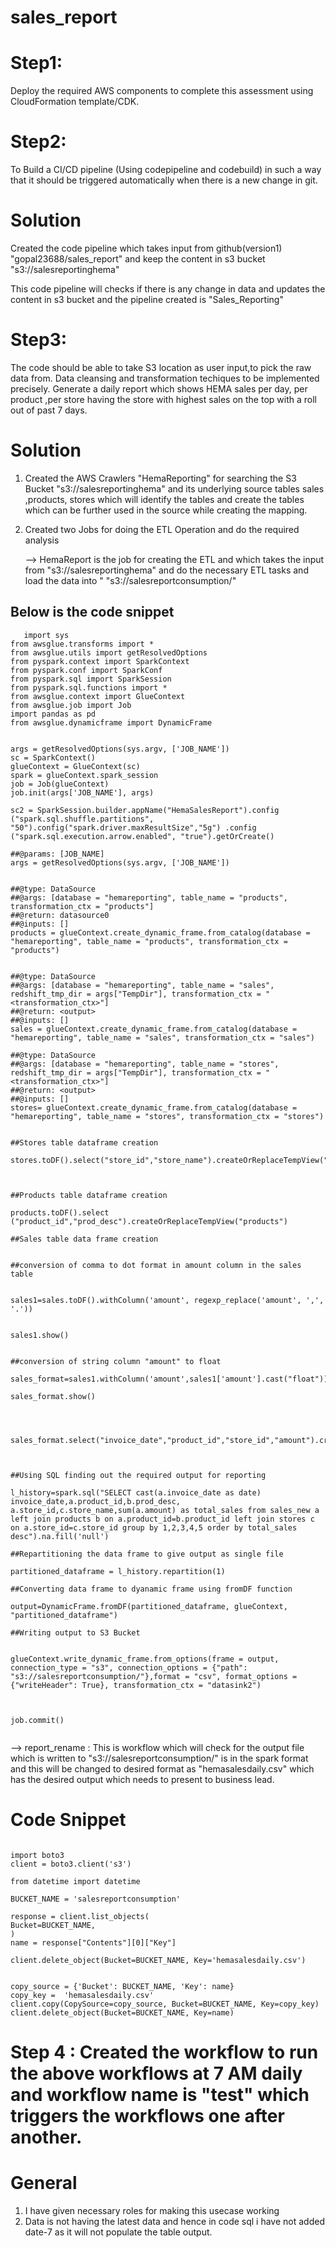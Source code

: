# sales_report

# Step1:
Deploy the required AWS components to complete this assessment using CloudFormation template/CDK.




# Step2: 
To Build a CI/CD pipeline (Using codepipeline and codebuild) in such a way that it should be triggered automatically when there is a new change in git.

# Solution

Created the code pipeline which takes input from github(version1) "gopal23688/sales_report" and keep the content in s3 bucket "s3://salesreportinghema"

This code pipeline will checks if there is any change in data and updates the content in s3 bucket and the pipeline created is "Sales_Reporting"

# Step3:
The code should be able to take S3 location as user input,to pick the raw data from.
Data cleansing and transformation techiques to be implemented precisely.
Generate a daily report which shows HEMA sales per day, per product ,per store having the store with highest sales on the top with a roll out of past 7 days.

# Solution

1) Created the AWS Crawlers "HemaReporting" for searching the S3 Bucket "s3://salesreportinghema" and its underlying source tables sales ,products, stores which will identify the tables and create the tables which can be further used in the source while creating the mapping.
2) Created two Jobs for doing the ETL Operation and do the required analysis
   
   --> HemaReport is the job for creating the ETL and which takes the input from "s3://salesreportinghema" and do the necessary ETL tasks and load the data into " "s3://salesreportconsumption/"
   
## Below is the code snippet
```  
   import sys
from awsglue.transforms import *
from awsglue.utils import getResolvedOptions
from pyspark.context import SparkContext
from pyspark.conf import SparkConf
from pyspark.sql import SparkSession
from pyspark.sql.functions import *
from awsglue.context import GlueContext
from awsglue.job import Job
import pandas as pd
from awsglue.dynamicframe import DynamicFrame


args = getResolvedOptions(sys.argv, ['JOB_NAME'])
sc = SparkContext()
glueContext = GlueContext(sc)
spark = glueContext.spark_session
job = Job(glueContext)
job.init(args['JOB_NAME'], args)

sc2 = SparkSession.builder.appName("HemaSalesReport").config ("spark.sql.shuffle.partitions", "50").config("spark.driver.maxResultSize","5g") .config ("spark.sql.execution.arrow.enabled", "true").getOrCreate()

##@params: [JOB_NAME]
args = getResolvedOptions(sys.argv, ['JOB_NAME'])


##@type: DataSource
##@args: [database = "hemareporting", table_name = "products", transformation_ctx = "products"]
##@return: datasource0
##@inputs: []
products = glueContext.create_dynamic_frame.from_catalog(database = "hemareporting", table_name = "products", transformation_ctx = "products")


##@type: DataSource
##@args: [database = "hemareporting", table_name = "sales", redshift_tmp_dir = args["TempDir"], transformation_ctx = "<transformation_ctx>"]
##@return: <output>
##@inputs: []
sales = glueContext.create_dynamic_frame.from_catalog(database = "hemareporting", table_name = "sales", transformation_ctx = "sales")

##@type: DataSource
##@args: [database = "hemareporting", table_name = "stores", redshift_tmp_dir = args["TempDir"], transformation_ctx = "<transformation_ctx>"]
##@return: <output>
##@inputs: []
stores= glueContext.create_dynamic_frame.from_catalog(database = "hemareporting", table_name = "stores", transformation_ctx = "stores")


##Stores table dataframe creation

stores.toDF().select("store_id","store_name").createOrReplaceTempView("stores")



##Products table dataframe creation

products.toDF().select ("product_id","prod_desc").createOrReplaceTempView("products")

##Sales table data frame creation


##conversion of comma to dot format in amount column in the sales table


sales1=sales.toDF().withColumn('amount', regexp_replace('amount', ',', '.'))


sales1.show()


##conversion of string column "amount" to float

sales_format=sales1.withColumn('amount',sales1['amount'].cast("float"))

sales_format.show()




sales_format.select("invoice_date","product_id","store_id","amount").createOrReplaceTempView("sales_new")



##Using SQL finding out the required output for reporting

l_history=spark.sql("SELECT cast(a.invoice_date as date) invoice_date,a.product_id,b.prod_desc, a.store_id,c.store_name,sum(a.amount) as total_sales from sales_new a left join products b on a.product_id=b.product_id left join stores c on a.store_id=c.store_id group by 1,2,3,4,5 order by total_sales desc").na.fill('null')

##Repartitioning the data frame to give output as single file

partitioned_dataframe = l_history.repartition(1)

##Converting data frame to dyanamic frame using fromDF function

output=DynamicFrame.fromDF(partitioned_dataframe, glueContext, "partitioned_dataframe")

##Writing output to S3 Bucket


glueContext.write_dynamic_frame.from_options(frame = output, connection_type = "s3", connection_options = {"path": "s3://salesreportconsumption/"},format = "csv", format_options = {"writeHeader": True}, transformation_ctx = "datasink2")



job.commit()


```

--> report_rename : This is workflow which will check for the output file which is written to "s3://salesreportconsumption/" is in the spark format and this will be changed to desired format as "hemasalesdaily.csv" which has the desired output which needs to present to business lead.


# Code Snippet
```

import boto3
client = boto3.client('s3')

from datetime import datetime

BUCKET_NAME = 'salesreportconsumption'

response = client.list_objects(
Bucket=BUCKET_NAME,
)
name = response["Contents"][0]["Key"]

client.delete_object(Bucket=BUCKET_NAME, Key='hemasalesdaily.csv')


copy_source = {'Bucket': BUCKET_NAME, 'Key': name}
copy_key =  'hemasalesdaily.csv'
client.copy(CopySource=copy_source, Bucket=BUCKET_NAME, Key=copy_key)
client.delete_object(Bucket=BUCKET_NAME, Key=name)

```

# Step 4 : Created the workflow to run the above workflows at 7 AM daily and workflow name is "test" which triggers the workflows one after another.


# General

1) I have given necessary roles for making this usecase working 
2) Data is not having the latest data and hence in code sql i have not added date-7 as it will not populate the table output.

